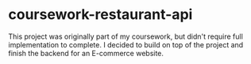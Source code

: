 # coursework-restaurant-api
This project was originally part of my coursework, but didn't require full implementation to complete. I decided to build on top of the project and finish the backend for an E-commerce website.
